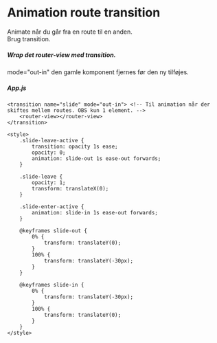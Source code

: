 # Animation route transition
Animate når du går fra en route til en anden.  
Brug transition.  
##### Wrap det router-view med transition.
mode="out-in" den gamle komponent fjernes før den ny tilføjes.  

##### App.js
```
<transition name="slide" mode="out-in"> <!-- Til animation når der skiftes mellem routes. OBS kun 1 element. -->
    <router-view></router-view> 
</transition>

<style>
    .slide-leave-active {
        transition: opacity 1s ease;
        opacity: 0;
        animation: slide-out 1s ease-out forwards;
    }

    .slide-leave {
        opacity: 1;
        transform: translateX(0);
    }

    .slide-enter-active {
        animation: slide-in 1s ease-out forwards;
    }

    @keyframes slide-out {
        0% {
            transform: translateY(0);
        }
        100% {
            transform: translateY(-30px);
        }
    }

    @keyframes slide-in {
        0% {
            transform: translateY(-30px);
        }
        100% {
            transform: translateY(0);
        }
    }
</style>
```
